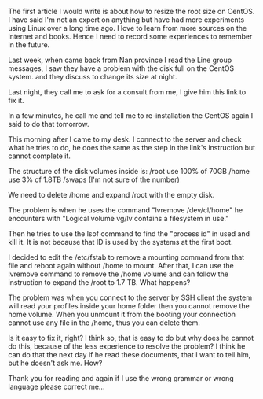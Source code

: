 The first article I would write is about how to resize the root size on CentOS. I have said I'm not an expert on anything but have had more experiments using Linux over a long time ago. I love to learn from more sources on the internet and books. Hence I need to record some experiences to remember in the future.

Last week, when came back from Nan province I read the Line group messages, I saw they have a problem with the disk full on the CentOS system. and they discuss to change its size at night.

Last night, they call me to ask for a consult from me, I give him this link to fix it.

In a few minutes, he call me and tell me to re-installation the CentOS again I said to do that tomorrow.

This morning after I came to my desk. I connect to the server and check what he tries to do, he does the same as the step in the link's instruction but cannot complete it.

The structure of the disk volumes inside is: /root use 100% of 70GB /home use 3% of 1.8TB /swaps (I'm not sure of the number)

We need to delete /home and expand /root with the empty disk.

The problem is when he uses the command "lvremove /dev/cl/home" he encounters with "Logical volume vg/lv contains a filesystem in use."

Then he tries to use the lsof command to find the "process id" in used and kill it. It is not because that ID is used by the systems at the first boot.

I decided to edit the /etc/fstab to remove a mounting command from that file and reboot again without /home to mount. After that, I can use the lvremove command to remove the /home volume and can follow the instruction to expand the /root to 1.7 TB. What happens?

The problem was when you connect to the server by SSH client the system will read your profiles inside your home folder then you cannot remove the home volume. When you unmount it from the booting your connection cannot use any file in the /home, thus you can delete them.

Is it easy to fix it, right? I think so, that is easy to do but why does he cannot do this, because of the less experience to resolve the problem? I think he can do that the next day if he read these documents, that I want to tell him, but he doesn't ask me. How?

Thank you for reading and again if I use the wrong grammar or wrong language please correct me...
